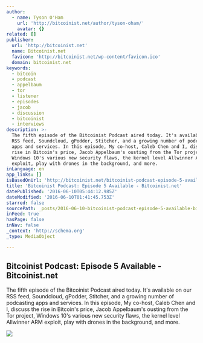 ```yaml
---
author:
  - name: Tyson O'Ham
    url: 'http://bitcoinist.net/author/tyson-oham/'
    avatar: {}
related: []
publisher:
  url: 'http://bitcoinist.net'
  name: Bitcoinist.net
  favicon: 'http://bitcoinist.net/wp-content/favicon.ico'
  domain: bitcoinist.net
keywords:
  - bitcoin
  - podcast
  - appelbaum
  - tor
  - listener
  - episodes
  - jacob
  - discussion
  - bitcoinist
  - interviews
description: >-
  The fifth episode of the Bitcoinist Podcast aired today. It's available on our
  RSS feed, Soundcloud, gPodder, Stitcher, and a growing number of podcasting
  apps and services. In this episode, My co-host, Caleb Chen and I, discuss the
  rise in Bitcoin's price, Jacob Appelbaum's ousting from the Tor project,
  Windows 10's various new security flaws, the kernel level Allwinner ARM
  exploit, play with drones in the background, and more.
inLanguage: en
app_links: []
isBasedOnUrl: 'http://bitcoinist.net/bitcoinist-podcast-episode-5-available/'
title: 'Bitcoinist Podcast: Episode 5 Available - Bitcoinist.net'
datePublished: '2016-06-10T05:44:12.985Z'
dateModified: '2016-06-10T01:41:45.753Z'
starred: false
sourcePath: _posts/2016-06-10-bitcoinist-podcast-episode-5-available-bitcoinistnet.md
inFeed: true
hasPage: false
inNav: false
_context: 'http://schema.org'
_type: MediaObject

---
```

<article style=""><h1>Bitcoinist Podcast: Episode 5 Available - Bitcoinist.net</h1><p>The fifth episode of the Bitcoinist Podcast aired today. It's available on our RSS feed, Soundcloud, gPodder, Stitcher, and a growing number of podcasting apps and services. In this episode, My co-host, Caleb Chen and I, discuss the rise in Bitcoin's price, Jacob Appelbaum's ousting from the Tor project, Windows 10's various new security flaws, the kernel level Allwinner ARM exploit, play with drones in the background, and more.</p><img src="http://bitcoinist.net/wp-content/uploads/2016/06/podcast-splash.png" /></article>